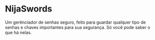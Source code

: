 # NijaSwords
Um gerênciador de senhas seguro, feito para guardar qualquer tipo de senhas e chaves importantes para sua segurança. Só você pode saber o que há nelas.
